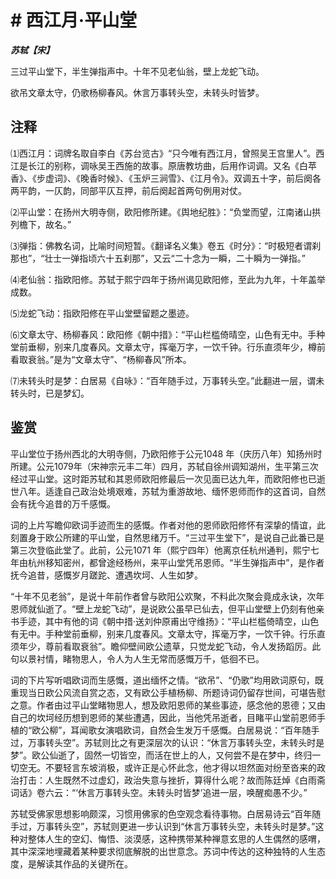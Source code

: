 # # 西江月·平山堂

***苏轼【宋】***

三过平山堂下，半生弹指声中。十年不见老仙翁，壁上龙蛇飞动。

欲吊文章太守，仍歌杨柳春风。休言万事转头空，未转头时皆梦。

## 注释

⑴西江月：词牌名取自李白《苏台览古》“只今唯有西江月，曾照吴王宫里人”。西江是长江的别称，调咏吴王西施的故事。原唐教坊曲，后用作词调。又名《白苹香》、《步虚词》、《晚香时候》、《玉炉三涧雪》、《江月令》。双调五十字，前后阕各两平韵，一仄韵，同部平仄互押，前后阕起首两句例用对仗。

⑵平山堂：在扬州大明寺侧，欧阳修所建。《舆地纪胜》：“负堂而望，江南诸山拱列檐下，故名。”

⑶弹指：佛教名词，比喻时间短暂。《翻译名义集》卷五《时分》：“时极短者谓刹那也”，“壮士一弹指顷六十五刹那”，又云“二十念为一瞬，二十瞬为一弹指。”

⑷老仙翁：指欧阳修。苏轼于熙宁四年于扬州谒见欧阳修，至此为九年，十年盖举成数。

⑸龙蛇飞动：指欧阳修在平山堂壁留题之墨迹。

⑹文章太守、杨柳春风：欧阳修《朝中措》：“平山栏槛倚晴空，山色有无中。手种堂前垂柳，别来几度春风。文章太守，挥毫万字，一饮千钟。行乐直须年少，樽前看取衰翁。”是为“文章太守”、“杨柳春风”所本。

⑺未转头时是梦：白居易《自咏》：“百年随手过，万事转头空。”此翻进一层，谓未转头时，已是梦幻。

## 鉴赏

平山堂位于扬州西北的大明寺侧，乃欧阳修于公元1048 年（庆历八年）知扬州时所建。公元1079年（宋神宗元丰二年）四月，苏轼自徐州调知湖州，生平第三次经过平山堂。这时距苏轼和其恩师欧阳修最后一次见面已达九年，而欧阳修也已逝世八年。适逢自己政治处境艰难，苏轼为重游故地、缅怀恩师而作的这首词，自然会有抚今追昔的万千感慨。

词的上片写瞻仰欧词手迹而生的感慨。作者对他的恩师欧阳修怀有深挚的情谊，此刻置身于欧公所建的平山堂，自然思绪万千。“三过平生堂下”，是说自己此番已是第三次登临此堂了。此前，公元1071 年（熙宁四年）他离京任杭州通判，熙宁七年由杭州移知密州，都曾途经杨州，来平山堂凭吊恩师。“半生弹指声中”，是作者抚今追昔，感慨岁月蹉跎、遭遇坎坷、人生如梦。

“十年不见老翁”，是说十年前作者曾与欧阳公欢聚，不料此次聚会竟成永诀，次年恩师就仙逝了。“壁上龙蛇飞动”，是说欧公虽早已仙去，但平山堂壁上仍刻有他亲书手迹，其中有他的词《朝中措·送刘仲原甫出守维扬》：“平山栏槛倚晴空，山色有无中。手种堂前垂柳，别来几度春风。文章太守，挥毫万字，一饮千钟。行乐直须年少，尊前看取衰翁”。瞻仰壁间欧公遗草，只觉龙蛇飞动，令人发扬蹈厉。此句以景衬情，睹物思人，令人为人生无常而感慨万千，低徊不已。

词的下片写听唱欧词而生感慨，道出缅怀之情。“欲吊”、“仍歌”均用欧词原句，既重现当日欧公风流自赏之态，又有欧公手植杨柳、所题诗词仍留存世间，可堪告慰之意。作者由过平山堂睹物思人，想及欧阳恩师的某些事迹，感念他的恩德；又由自己的坎坷经历想到恩师的某些遭遇，因此，当他凭吊逝者，目睹平山堂前恩师手植的“欧公柳”，耳闻歌女演唱欧词，自然会生发万千感慨。白居易说：“百年随手过，万事转头空”。苏轼则比之有更深层次的认识：“休言万事转头空，未转头时是梦”。欧公仙逝了，固然一切皆空，而活在世上的人，又何尝不是在梦中，终归一切空无。不要轻言东坡消极，或许正是心怀此念，他才得以坦然面对纷至沓来的政治打击：人生既然不过虚幻，政治失意与挫折，算得什么呢？故而陈廷焯《白雨斋词话》卷六云：“‘休言万事转头空。未转头时皆梦’追进一层，唤醒痴愚不少。”

苏轼受佛家思想影响颇深，习惯用佛家的色空观念看待事物。白居易诗云“百年随手过，万事转头空”，苏轼则更进一步认识到“休言万事转头空，未转头时是梦。”这种对整体人生的空幻、悔悟、淡漠感，这种携带某种禅意玄思的人生偶然的感喟，其中深深地埋藏着某种要求彻底解脱的出世意念。苏词中传达的这种独特的人生态度，是解读其作品的关键所在。
